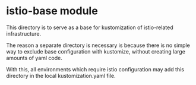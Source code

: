 # istio-base module

This directory is to serve as a base for kustomization of istio-related infrastructure.

The reason a separate directory is necessary is because there is no simple way to exclude base configuration with kustomize, without creating large amounts of yaml code.

With this, all environments which require istio configuration may add this directory in the local kustomization.yaml file.
